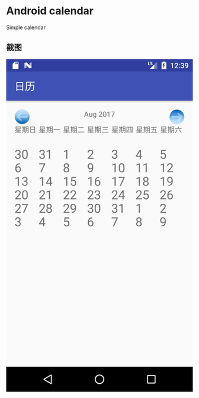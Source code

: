 # Android calendar
Simple calendar
## 截图
![image](https://github.com/nwtccss/picture-/blob/master/Screenshot_1506256763.png)<img width="200px" />
